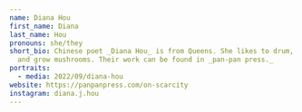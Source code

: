```yaml
---
name: Diana Hou
first_name: Diana
last_name: Hou
pronouns: she/they
short_bio: Chinese poet _Diana Hou_ is from Queens. She likes to drum, dance,
  and grow mushrooms. Their work can be found in _pan-pan press._
portraits:
  - media: 2022/09/diana-hou
website: https://panpanpress.com/on-scarcity
instagram: diana.j.hou
---
```

